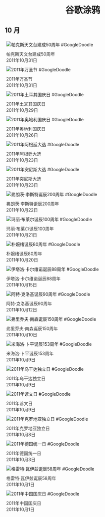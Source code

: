 
<h1 align="center"> 谷歌涂鸦 </h1>




## 10 月

<div class="image">


<img src="https:https://lh3.googleusercontent.com/p2IHsVgijyIsS5Mj8bAFFULmFugqk6Kr0Jv-dgEMpC7ofG6Ujgfd1JGxtHMlKbgnYvIo6nnnx4DLJBSfVR77tChBim3LAv7503SzgWN_=s660" alt="帕克斯天文台建成50周年 #GoogleDoodle" style="margin: 5px"/>
<div class="info" style="font-size: 14px; color:#333333; margin:5px"><div class="title">帕克斯天文台建成50周年</div><div class="date">2011年10月31日</div></div>

<img src="https:https://lh3.googleusercontent.com/YtoNV4ep0NrYTSw_vDUbOaRQqz02eC4hysJyFRZwxOhl-MOESKXXF2No4LSZUYy1oT4x22HVtnLgeBqMMTVYeWiqPTNsJ7OmsRolfOcn=s660" alt="2011年万圣节 #GoogleDoodle" style="margin: 5px"/>
<div class="info" style="font-size: 14px; color:#333333; margin:5px"><div class="title">2011年万圣节</div><div class="date">2011年10月31日</div></div>

<img src="https:https://lh3.googleusercontent.com/-e2rVthJMghqmPwkeu2i1xeb4DgAIve3jejN5pmD-0Ss_EBUlu18oCokbkp3IfGHXMHre5MT3t90-kAlTl37Cxn3JygLhgrZBJ4CuYO1Mg=s660" alt="2011年土耳其国庆日 #GoogleDoodle" style="margin: 5px"/>
<div class="info" style="font-size: 14px; color:#333333; margin:5px"><div class="title">2011年土耳其国庆日</div><div class="date">2011年10月29日</div></div>

<img src="https:https://lh3.googleusercontent.com/cMfXtHJA1FHOL-OQr6ieQU5qmgScm5KJwOjDERhOjtuOg_NDDEZyYsdtxYD8qXKKY1r22pPX3sS0bPWO39M5KDIylSvbu0-Y624imL3s=s660" alt="2011年奥地利国庆日 #GoogleDoodle" style="margin: 5px"/>
<div class="info" style="font-size: 14px; color:#333333; margin:5px"><div class="title">2011年奥地利国庆日</div><div class="date">2011年10月26日</div></div>

<img src="https:https://lh3.googleusercontent.com/6AY4XVjJBf3Qc80wLmffsmlYcJ0-NX4MSbboxurY4mRFlGPG6duSOheWthBnHRAGwWTBNI8UEftp-dC9-oXfUtuF0fCKkmBpR5HZ2XSe=s660" alt="2011年阿根廷大选 #GoogleDoodle" style="margin: 5px"/>
<div class="info" style="font-size: 14px; color:#333333; margin:5px"><div class="title">2011年阿根廷大选</div><div class="date">2011年10月23日</div></div>

<img src="https:https://lh3.googleusercontent.com/uemsik1LS5LBc-YHD2E3SMBfM5braDMDkqsT_YmM6BUV_T83wrZPQFM7srvSD-RzElajdl4wo0FYMCSKSmp1NMTzyoBFF56gS69wTTOL=s660" alt="2011年突尼斯大选 #GoogleDoodle" style="margin: 5px"/>
<div class="info" style="font-size: 14px; color:#333333; margin:5px"><div class="title">2011年突尼斯大选</div><div class="date">2011年10月23日</div></div>

<img src="https:https://lh3.googleusercontent.com/sDd8miVTFsRgeRz6W6T42it0ice0HY1YLL8F1avQHkimfLTnzVIO1_I0wva-KLeqQkS637BU0j4mrmdVIxO-FyZ5GM-c3E_qlk4NxmMX=s660" alt="弗朗茨·李斯特诞辰200周年 #GoogleDoodle" style="margin: 5px"/>
<div class="info" style="font-size: 14px; color:#333333; margin:5px"><div class="title">弗朗茨·李斯特诞辰200周年</div><div class="date">2011年10月22日</div></div>

<img src="https:https://lh3.googleusercontent.com/RVtwSeu8ZWL-IjY0o6IVDzjQ01BEqNBGUFn0n73enrORfVFmpK6AGHFDWZ2nYKMGXIaI4FXBHqMvPah36UvPiTq3b2i0EZ1uIR377Aw=s660" alt="玛丽·布莱尔诞辰100周年 #GoogleDoodle" style="margin: 5px"/>
<div class="info" style="font-size: 14px; color:#333333; margin:5px"><div class="title">玛丽·布莱尔诞辰100周年</div><div class="date">2011年10月21日</div></div>

<img src="https:https://lh3.googleusercontent.com/6c6wsj6RsY2aKgy3-XkfKoVyOXuez-aHOe5Sw-nEmjtNnHu7gJEkAspO76PATmWHdxGjuFllDxSKBvR40wQ2xxdMRBetbNSrBK6IM3UJ=s660" alt="朴婉绪诞辰80周年 #GoogleDoodle" style="margin: 5px"/>
<div class="info" style="font-size: 14px; color:#333333; margin:5px"><div class="title">朴婉绪诞辰80周年</div><div class="date">2011年10月20日</div></div>

<img src="https:https://lh3.googleusercontent.com/_8al9N-y3lJo90Ws9vU6nSQUz0QSeZYcXet47YA73jUyEFipwlsJzgCaiRvYb9J1U9pO8wrzISVHPl2Qaw3fhmX9oK1mxQCaFvYnjDE=s660" alt="伊塔洛·卡尔维诺诞辰88周年 #GoogleDoodle" style="margin: 5px"/>
<div class="info" style="font-size: 14px; color:#333333; margin:5px"><div class="title">伊塔洛·卡尔维诺诞辰88周年</div><div class="date">2011年10月15日</div></div>

<img src="https:https://lh3.googleusercontent.com/RbbHxdgszeXHJj8KYNRijh-8BLAuQh7RAeIChn9mwxDVaEaiqtZxsHTes2jZGp6o0GDHhUOneSyAXqvgxhJE853Yh4SndG1P884A6Ufx=s660" alt="阿特·克洛基诞辰90周年 #GoogleDoodle" style="margin: 5px"/>
<div class="info" style="font-size: 14px; color:#333333; margin:5px"><div class="title">阿特·克洛基诞辰90周年</div><div class="date">2011年10月12日</div></div>

<img src="https:https://lh3.googleusercontent.com/V1csnLzE8lSf0-M5Zui1cwvk_dhG4Elpzep-v-NGYhEq2TAhL6cID3ydo-ldfXaqIJaRiP0c4p-lHdrmf9a9l_-7dcraBgnkY9AlHDoh=s660" alt="弗里乔夫·南森诞辰150周年 #GoogleDoodle" style="margin: 5px"/>
<div class="info" style="font-size: 14px; color:#333333; margin:5px"><div class="title">弗里乔夫·南森诞辰150周年</div><div class="date">2011年10月10日</div></div>

<img src="https:https://lh3.googleusercontent.com/TrJTbdBsoa08OuZqK-_5GC_SJEPF2nJGBL9sVkFPw1eI1LJKwPeefMpXITyim_LP71trxABp-Tk4W8cxFQqNVXrvussWSFdr-q5RhUqY=s660" alt="米海洛·卜平诞辰153周年 #GoogleDoodle" style="margin: 5px"/>
<div class="info" style="font-size: 14px; color:#333333; margin:5px"><div class="title">米海洛·卜平诞辰153周年</div><div class="date">2011年10月9日</div></div>

<img src="https:https://lh3.googleusercontent.com/7QOh9rDL1ojbdDs5in8nT3QuXJGkvohyFpZfA2G9FTAk9YMBbaAodfm7CbeDvGqtTKYYYGdgCBuTjwxH3bKtCdGMhvHgtWwuGYWkUj0=s660" alt="2011年乌干达独立日 #GoogleDoodle" style="margin: 5px"/>
<div class="info" style="font-size: 14px; color:#333333; margin:5px"><div class="title">2011年乌干达独立日</div><div class="date">2011年10月9日</div></div>

<img src="https:https://lh3.googleusercontent.com/P-419u2_XOVbCDDnzYNFtIYjXeMfArLVi_a4gkJx--d2VkBBGsbtusJEuhEKDoTkhX3k1sSeMjob2ptEpmugmZbYaHDnUId_Is8ppVY=s660" alt="2011年谚文日 #GoogleDoodle" style="margin: 5px"/>
<div class="info" style="font-size: 14px; color:#333333; margin:5px"><div class="title">2011年谚文日</div><div class="date">2011年10月9日</div></div>

<img src="https:https://lh3.googleusercontent.com/LHzYbnCPsNm4A97-IO-voT5DdDQksnAC0jKYz-eXgd5mlU3JiHZ5yOV1_rMHp2uZxv5xqdzx0gY3CEwC1S2hzMYyYQU4MOhA-429CYfXJw=s660" alt="2011年克罗地亚独立日 #GoogleDoodle" style="margin: 5px"/>
<div class="info" style="font-size: 14px; color:#333333; margin:5px"><div class="title">2011年克罗地亚独立日</div><div class="date">2011年10月8日</div></div>

<img src="https:https://lh3.googleusercontent.com/K75NY1FTky4Eau0Wv3QYL0l74O6yuOmonQc1CS_y7K_PaoiAKOX2mcPDtS6oJW7HQdBEPW_RpbYvTp5qQTMerK6yTANaFv5xHt_Q9FJj=s660" alt="2011年德国统一日 #GoogleDoodle" style="margin: 5px"/>
<div class="info" style="font-size: 14px; color:#333333; margin:5px"><div class="title">2011年德国统一日</div><div class="date">2011年10月3日</div></div>

<img src="https:https://lh3.googleusercontent.com/FGVZHIb9OzffD3c0buBckD0leu6uvMYpj0rGXO5F0Xf6jCb94sLJMGpKZHGLpV2dC-7vhUYOuLh7qbTee11kJxF44kSaomjIX9u-jHpA=s660" alt="格雷特·瓦伊兹诞辰58周年 #GoogleDoodle" style="margin: 5px"/>
<div class="info" style="font-size: 14px; color:#333333; margin:5px"><div class="title">格雷特·瓦伊兹诞辰58周年</div><div class="date">2011年10月1日</div></div>

<img src="https:https://lh3.googleusercontent.com/xwXxwEX32YDvEQJ_v0evPlRQAfeAQZjwYqmJ-5NpPv9lnj0Ls_onjPSsac8Gq0ISnLyDbcwab3WmLOGomsiav2R8tNVTPdP4t8RqMp1Y=s660" alt="2011年中国国庆日 #GoogleDoodle" style="margin: 5px"/>
<div class="info" style="font-size: 14px; color:#333333; margin:5px"><div class="title">2011年中国国庆日</div><div class="date">2011年10月1日</div></div>

</div>









